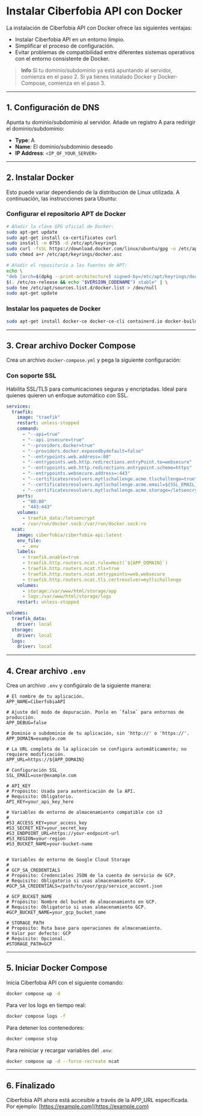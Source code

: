 # Instalar Ciberfobia API con Docker

La instalación de Ciberfobia API con Docker ofrece las siguientes ventajas:

* Instalar Ciberfobia API en un entorno limpio.
* Simplificar el proceso de configuración.
* Evitar problemas de compatibilidad entre diferentes sistemas operativos con el entorno consistente de Docker.

> **Info**
> Si tu dominio/subdominio ya está apuntando al servidor, comienza en el paso 2.
> Si ya tienes instalado Docker y Docker-Compose, comienza en el paso 3.

---

## 1. Configuración de DNS

Apunta tu dominio/subdominio al servidor. Añade un registro A para redirigir el dominio/subdominio:

* **Type**: A
* **Name**: El dominio/subdominio deseado
* **IP Address**: `<IP_OF_YOUR_SERVER>`

---

## 2. Instalar Docker

Esto puede variar dependiendo de la distribución de Linux utilizada. A continuación, las instrucciones para Ubuntu:

### Configurar el repositorio APT de Docker

```bash
# Añadir la clave GPG oficial de Docker:
sudo apt-get update
sudo apt-get install ca-certificates curl
sudo install -m 0755 -d /etc/apt/keyrings
sudo curl -fsSL https://download.docker.com/linux/ubuntu/gpg -o /etc/apt/keyrings/docker.asc
sudo chmod a+r /etc/apt/keyrings/docker.asc

# Añadir el repositorio a las fuentes de APT:
echo \
"deb [arch=$(dpkg --print-architecture) signed-by=/etc/apt/keyrings/docker.asc] https://download.docker.com/linux/ubuntu \
$(. /etc/os-release && echo "$VERSION_CODENAME") stable" | \
sudo tee /etc/apt/sources.list.d/docker.list > /dev/null
sudo apt-get update
```

### Instalar los paquetes de Docker

```bash
sudo apt-get install docker-ce docker-ce-cli containerd.io docker-buildx-plugin docker-compose-plugin
```

---

## 3. Crear archivo Docker Compose

Crea un archivo `docker-compose.yml` y pega la siguiente configuración:

### Con soporte SSL

Habilita SSL/TLS para comunicaciones seguras y encriptadas. Ideal para quienes quieren un enfoque automático con SSL.

```yaml
services:
  traefik:
    image: "traefik"
    restart: unless-stopped
    command:
      - "--api=true"
      - "--api.insecure=true"
      - "--providers.docker=true"
      - "--providers.docker.exposedbydefault=false"
      - "--entrypoints.web.address=:80"
      - "--entrypoints.web.http.redirections.entryPoint.to=websecure"
      - "--entrypoints.web.http.redirections.entrypoint.scheme=https"
      - "--entrypoints.websecure.address=:443"
      - "--certificatesresolvers.mytlschallenge.acme.tlschallenge=true"
      - "--certificatesresolvers.mytlschallenge.acme.email=${SSL_EMAIL}"
      - "--certificatesresolvers.mytlschallenge.acme.storage=/letsencrypt/acme.json"
    ports:
      - "80:80"
      - "443:443"
    volumes:
      - traefik_data:/letsencrypt
      - /var/run/docker.sock:/var/run/docker.sock:ro
  ncat:
    image: ciberfobia/ciberfobia-api:latest
    env_file:
      - .env
    labels:
      - traefik.enable=true
      - traefik.http.routers.ncat.rule=Host(`${APP_DOMAIN}`)
      - traefik.http.routers.ncat.tls=true
      - traefik.http.routers.ncat.entrypoints=web,websecure
      - traefik.http.routers.ncat.tls.certresolver=mytlschallenge
    volumes:
      - storage:/var/www/html/storage/app
      - logs:/var/www/html/storage/logs
    restart: unless-stopped

volumes:
  traefik_data:
    driver: local
  storage:
    driver: local
  logs:
    driver: local
```

---

## 4. Crear archivo `.env`

Crea un archivo `.env` y configúralo de la siguiente manera:

```env
# El nombre de tu aplicación.
APP_NAME=CiberfobiaAPI

# Ajuste del modo de depuración. Ponlo en `false` para entornos de producción.
APP_DEBUG=false

# Dominio o subdominio de tu aplicación, sin 'http://' o 'https://'.
APP_DOMAIN=example.com

# La URL completa de la aplicación se configura automáticamente; no requiere modificación.
APP_URL=https://${APP_DOMAIN}

# Configuración SSL
SSL_EMAIL=user@example.com

# API_KEY
# Propósito: Usada para autenticación de la API.
# Requisito: Obligatorio.
API_KEY=your_api_key_here

# Variables de entorno de almacenamiento compatible con s3
#
#S3_ACCESS_KEY=your_access_key
#S3_SECRET_KEY=your_secret_key
#S3_ENDPOINT_URL=https://your-endpoint-url
#S3_REGION=your-region
#S3_BUCKET_NAME=your-bucket-name


# Variables de entorno de Google Cloud Storage
#
# GCP_SA_CREDENTIALS
# Propósito: Credenciales JSON de la cuenta de servicio de GCP.
# Requisito: Obligatorio si usas almacenamiento GCP.
#GCP_SA_CREDENTIALS=/path/to/your/gcp/service_account.json

# GCP_BUCKET_NAME
# Propósito: Nombre del bucket de almacenamiento en GCP.
# Requisito: Obligatorio si usas almacenamiento GCP.
#GCP_BUCKET_NAME=your_gcp_bucket_name

# STORAGE_PATH
# Propósito: Ruta base para operaciones de almacenamiento.
# Valor por defecto: GCP
# Requisito: Opcional.
#STORAGE_PATH=GCP
```

---

## 5. Iniciar Docker Compose

Inicia Ciberfobia API con el siguiente comando:

```bash
docker compose up -d
```

Para ver los logs en tiempo real:

```bash
docker compose logs -f
```

Para detener los contenedores:

```bash
docker compose stop
```

Para reiniciar y recargar variables del `.env`:

```bash
docker compose up -d --force-recreate ncat
```

---

## 6. Finalizado

Ciberfobia API ahora está accesible a través de la APP\_URL especificada. 
Por ejemplo: [https://example.com](https://example.com)
